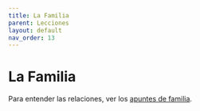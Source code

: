 ```yaml
---
title: La Familia
parent: Lecciones
layout: default
nav_order: 13
---
```


# La Familia

Para entender las relaciones, ver los [apuntes de familia](../vocabulario/familia).
